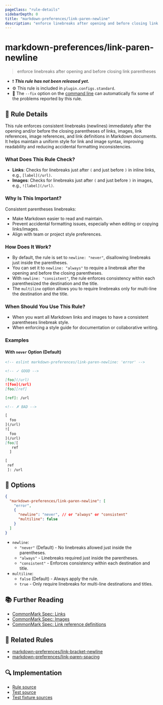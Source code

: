 ```yaml
---
pageClass: "rule-details"
sidebarDepth: 0
title: "markdown-preferences/link-paren-newline"
description: "enforce linebreaks after opening and before closing link parentheses"
---
```


# markdown-preferences/link-paren-newline

> enforce linebreaks after opening and before closing link parentheses

- ❗ <badge text="This rule has not been released yet." vertical="middle" type="error"> **_This rule has not been released yet._** </badge>
- ⚙️ This rule is included in `plugin.configs.standard`.
- 🔧 The `--fix` option on the [command line](https://eslint.org/docs/user-guide/command-line-interface#fixing-problems) can automatically fix some of the problems reported by this rule.

## 📖 Rule Details

This rule enforces consistent linebreaks (newlines) immediately after the opening and/or before the closing parentheses of links, images, link references, image references, and link definitions in Markdown documents. It helps maintain a uniform style for link and image syntax, improving readability and reducing accidental formatting inconsistencies.

### What Does This Rule Check?

- **Links**: Checks for linebreaks just after `(` and just before `)` in inline links, e.g., `[label](/url)`.
- **Images**: Checks for linebreaks just after `(` and just before `)` in images, e.g., `![label](/url)`.

### Why Is This Important?

Consistent parentheses linebreaks:

- Make Markdown easier to read and maintain.
- Prevent accidental formatting issues, especially when editing or copying links/images.
- Align with team or project style preferences.

### How Does It Work?

- By default, the rule is set to `newline: "never"`, disallowing linebreaks just inside the parentheses.
- You can set it to `newline: "always"` to require a linebreak after the opening and before the closing parentheses.
- With `newline: "consistent"`, the rule enforces consistency within each parenthesized the destination and the title.
- The `multiline` option allows you to require linebreaks only for multi-line the destination and the title.

### When Should You Use This Rule?

- When you want all Markdown links and images to have a consistent parentheses linebreak style.
- When enforcing a style guide for documentation or collaborative writing.

### Examples

#### With `never` Option (Default)

<!-- prettier-ignore-start -->

<!-- eslint-skip -->

```md
<!-- eslint markdown-preferences/link-paren-newline: 'error' -->

<!-- ✓ GOOD -->

[foo](/url)
![foo](/url)
[foo][ref]

[ref]: /url

<!-- ✗ BAD -->

[
  foo
](/url)
![
  foo
](/url)
[foo][
   ref
  ]

[
 ref
 ]: /url
```

<!-- prettier-ignore-end -->

## 🔧 Options

```json
{
  "markdown-preferences/link-paren-newline": [
    "error",
    {
      "newline": "never", // or "always" or "consistent"
      "multiline": false
    }
  ]
}
```

- `newline`:
  - `"never"` (Default) - No linebreaks allowed just inside the parentheses.
  - `"always"` - Linebreaks required just inside the parentheses.
  - `"consistent"` - Enforces consistency within each destination and title.
- `multiline`:
  - `false` (Default) - Always apply the rule.
  - `true` - Only require linebreaks for multi-line destinations and titles.

## 📚 Further Reading

- [CommonMark Spec: Links](https://spec.commonmark.org/0.31.2/#links)
- [CommonMark Spec: Images](https://spec.commonmark.org/0.31.2/#images)
- [CommonMark Spec: Link reference definitions](https://spec.commonmark.org/0.31.2/#link-reference-definitions)

## 👫 Related Rules

- [markdown-preferences/link-bracket-newline](./link-bracket-newline.md)
- [markdown-preferences/link-paren-spacing](./link-paren-spacing.md)

## 🔍 Implementation

<!-- eslint-disable markdown-links/no-dead-urls -- Auto generated -->

- [Rule source](https://github.com/ota-meshi/eslint-plugin-markdown-preferences/blob/main/src/rules/link-paren-newline.ts)
- [Test source](https://github.com/ota-meshi/eslint-plugin-markdown-preferences/blob/main/tests/src/rules/link-paren-newline.ts)
- [Test fixture sources](https://github.com/ota-meshi/eslint-plugin-markdown-preferences/tree/main/tests/fixtures/rules/link-paren-newline)

<!-- eslint-enable markdown-links/no-dead-urls -- Auto generated -->
